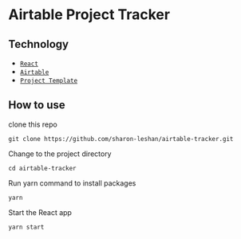 # Airtable Project Tracker

## Technology

- [`React`](https://reactjs.org/)
- [`Airtable`](https://airtable.com/)
- [`Project Template`](https://airtable.com/appKT2LM4JYNbJexu/tbl9PfB4Zdx0YpFau/viwVzulzVhNzcshzc?blocks=hide)


## How to use

clone this repo

`git clone https://github.com/sharon-leshan/airtable-tracker.git`

Change to the project directory

`cd airtable-tracker`

Run yarn command to install packages

`yarn` 

Start the React app

`yarn start`
